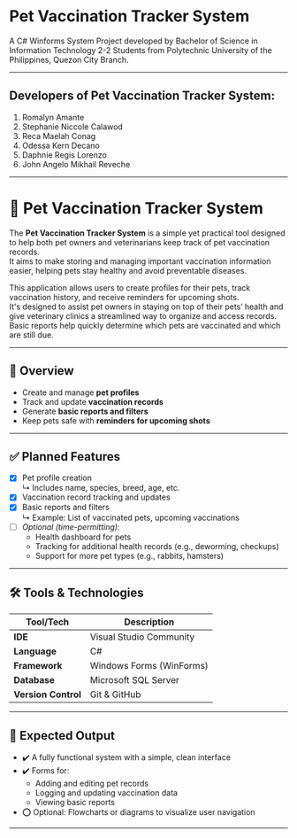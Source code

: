 # Pet Vaccination Tracker System



A C# Winforms System Project developed by Bachelor of Science in Information Technology 2-2 Students from Polytechnic University of the Philippines, Quezon City Branch.

---

## Developers of Pet Vaccination Tracker System:
 1. Romalyn Amante
 2. Stephanie Niccole Calawod
 3. Reca Maelah Conag
 4. Odessa Kern Decano
 5. Daphnie Regis Lorenzo
 6. John Angelo Mikhail Reveche


---

# 🐾 Pet Vaccination Tracker System

The **Pet Vaccination Tracker System** is a simple yet practical tool designed to help both pet owners and veterinarians keep track of pet vaccination records.  
It aims to make storing and managing important vaccination information easier, helping pets stay healthy and avoid preventable diseases.

This application allows users to create profiles for their pets, track vaccination history, and receive reminders for upcoming shots.  
It's designed to assist pet owners in staying on top of their pets’ health and give veterinary clinics a streamlined way to organize and access records.  
Basic reports help quickly determine which pets are vaccinated and which are still due.

---

## 📌 Overview

- Create and manage **pet profiles**
- Track and update **vaccination records**
- Generate **basic reports and filters**
- Keep pets safe with **reminders for upcoming shots**

---

## ✅ Planned Features

- [x] Pet profile creation  
  ↳ Includes name, species, breed, age, etc.
- [x] Vaccination record tracking and updates
- [x] Basic reports and filters  
  ↳ Example: List of vaccinated pets, upcoming vaccinations
- [ ] *Optional (time-permitting)*:
  - Health dashboard for pets
  - Tracking for additional health records (e.g., deworming, checkups)
  - Support for more pet types (e.g., rabbits, hamsters)

---

## 🛠 Tools & Technologies

| Tool/Tech            | Description                      |
|----------------------|----------------------------------|
| **IDE**              | Visual Studio Community          |
| **Language**         | C#                               |
| **Framework**        | Windows Forms (WinForms)         |
| **Database**         | Microsoft SQL Server             |
| **Version Control**  | Git & GitHub                     |

---

## 🎯 Expected Output

- ✔️ A fully functional system with a simple, clean interface
- ✔️ Forms for:
  - Adding and editing pet records
  - Logging and updating vaccination data
  - Viewing basic reports
- ⭕ Optional: Flowcharts or diagrams to visualize user navigation

---
